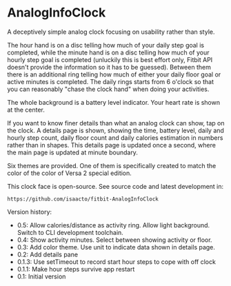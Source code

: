 # AnalogInfoClock

A deceptively simple analog clock focusing on usability rather than style.

The hour hand is on a disc telling how much of your daily step goal is completed, while the minute hand is on a disc telling how much of your hourly step goal is completed (unluckily this is best effort only, Fitbit API doesn't provide the information so it has to be guessed).  Between them there is an additional ring telling how much of either your daily floor goal or active minutes is completed.  The daily rings starts from 6 o'clock so that you can reasonably "chase the clock hand" when doing your activities.

The whole background is a battery level indicator.  Your heart rate is shown at the center.

If you want to know finer details than what an analog clock can show, tap on the clock.  A details page is shown, showing the time, battery level, daily and hourly step count, daily floor count and daily calories estimation in numbers rather than in shapes.  This details page is updated once a second, where the main page is updated at minute boundary.

Six themes are provided.  One of them is specifically created to match the color of the color of Versa 2 special edition.

This clock face is open-source.  See source code and latest development in:

    https://github.com/isaacto/fitbit-AnalogInfoClock

Version history:
  * 0.5: Allow calories/distance as activity ring.  Allow light background.  Switch to CLI development toolchain.
  * 0.4: Show activity minutes.  Select between showing activity or floor.
  * 0.3: Add color theme.  Use unit to indicate data shown in details page.
  * 0.2: Add details pane
  * 0.1.3: Use setTimeout to record start hour steps to cope with off clock
  * 0.1.1: Make hour steps survive app restart
  * 0.1: Initial version
